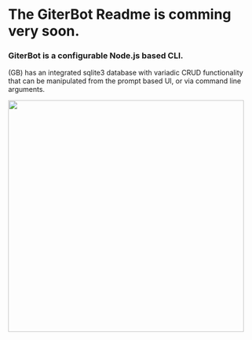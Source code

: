 # The GiterBot Readme is comming very soon.

### GiterBot is a configurable Node.js based CLI.  
(GB) has an integrated sqlite3 database with variadic CRUD functionality that can be manipulated from the prompt based UI, or via command line arguments.

<img src="https://giphy.com/embed/l46CwEYnbFtFfjZNS" width="480" height="472" frameBorder="0" class="giphy-embed" allowFullScreen></iframe><p><a href="https://giphy.com/gifs/robot-slip-banana-peel-l46CwEYnbFtFfjZNS"/>

